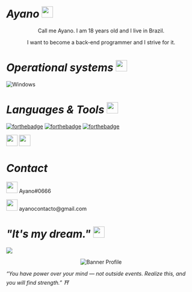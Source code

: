 #                                                                    *Ayano* <img src="https://cdn.discordapp.com/emojis/1008580509003165766.gif?size=96&quality=lossless" height="30px" width="30px"/> 

<p align="center">Call me Ayano. I am 18 years old and I live in Brazil.
</p>

<p align="center">I want to become a back-end programmer and I strive for it.
</p>

#                                                                     *Operational systems*  <img src="https://cdn.discordapp.com/attachments/783731417783861298/795259336439234610/u_dkzada.gif" height="30px" width="30px"/> 

 ![Windows](https://img.shields.io/badge/Windows-%23323330?style=for-the-badge&logo=windows&logoColor=%23F7DF1E)
 
 #                                                                    *Languages & Tools* <img src="https://cdn.discordapp.com/attachments/783731417783861298/795260004637868042/e_planet.gif" height="30px" width="30px"/> 
 
[![forthebadge](https://cdn.discordapp.com/emojis/745084850838569161.webp?size=96&quality=lossless)](https://github.com/4y4n0)
[![forthebadge](https://cdn.discordapp.com/emojis/1104539063425437776.webp?size=96&quality=lossless)](https://github.com/4y4n0)
[![forthebadge](https://cdn.discordapp.com/emojis/759787810382675968.webp?size=96&quality=lossless)](https://github.com/4y4n0)

<code><img height="30" src="https://cdn.discordapp.com/emojis/1046928435706081384.webp?size=96&quality=lossless"></code>
<code><img height="30" src="https://cdn.discordapp.com/emojis/746884552395325490.webp?size=96&quality=lossless"></code>

 #                                                                    *Contact*
<code><img height="30" src="https://cdn.discordapp.com/emojis/692408024052006942.webp?size=96&quality=lossless"></code> Ayano#0666
</p>
<code><img height="30" src="https://cdn.discordapp.com/emojis/1113145419174793267.webp?size=96&quality=lossless"></code> ayanocontacto@gmail.com

 #                                                                  *"It's my dream."* <img src="https://cdn.discordapp.com/attachments/783731417783861298/795260417488322570/a_starred.gif" height="30px" width="30px"/>
 
<img src="https://cdn.discordapp.com/attachments/1112388097641025558/1113141656926040074/68747470733a2f2f73332e616d617a6f6e6177732e636f6d2f776174747061642d6d656469612d736572766963652f53746f7279496d6167652f545a43435a6d3176674b6a444c773d3d2d3332382e31363466393366633461316439663463373736353030323538373633.gif"/>

<p align="center"><img src="https://cdn.discordapp.com/attachments/783731417783861298/795255492581785610/tumblr_f20aacf7843c9bf720aad33030d5caee_5fd73b6e_1280.gif?width=405&height=241" alt="Banner Profile"/></p>

*“You have power over your mind — not outside events. Realize this, and you will find strength.” ⛩️* 
<p align="left">
